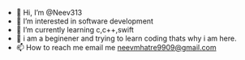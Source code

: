 - 👋 Hi, I’m @Neev313
- 👀 I’m interested in software development 
- 🌱 I’m currently learning c,c++,swift
- 💞️ i am a beginener and trying to learn coding thats why i am here.
- 📫 How to reach me email me neevmhatre9909@gmail.com

